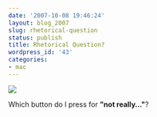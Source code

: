 ```yaml
---
date: '2007-10-08 19:46:24'
layout: blog_2007
slug: rhetorical-question
status: publish
title: Rhetorical Question?
wordpress_id: '43'
categories:
- mac
---
```


![](http://mullr.net/images/wordpress/2007/rhetorical.png)


Which button do I press for **"not really…"**?
